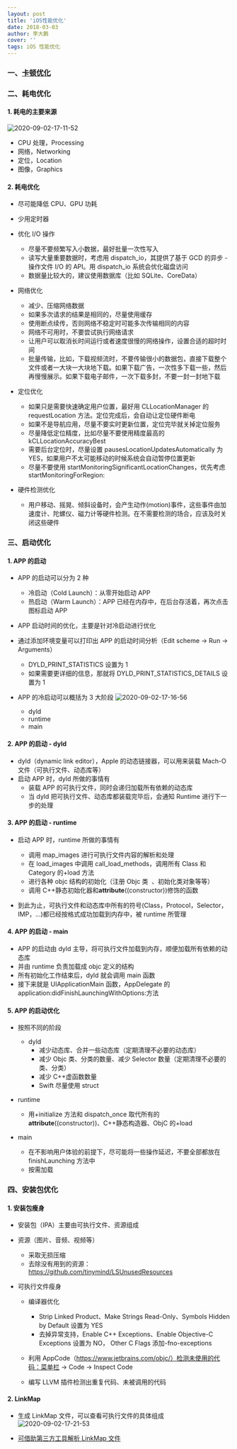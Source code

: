 ```yaml
---
layout: post
title: 'iOS性能优化'
date: 2018-03-03
author: 李大鹏
cover: ''
tags: iOS 性能优化
---
```


### 一、[卡顿优化](https://www.pandaleo.cn/2018/01/21/UI%E5%8D%A1%E9%A1%BF%E5%92%8C%E6%8E%89%E5%B8%A7%E7%9A%84%E8%A7%A3%E5%86%B3%E6%96%B9%E6%A1%88.html)

### 二、耗电优化

#### 1. 耗电的主要来源

![2020-09-02-17-11-52](http://files.pandaleo.cn/2020-09-02-17-11-52.png)

- CPU 处理，Processing
- 网络，Networking
- 定位，Location
- 图像，Graphics

#### 2. 耗电优化

- 尽可能降低 CPU、GPU 功耗
- 少用定时器
- 优化 I/O 操作

  - 尽量不要频繁写入小数据，最好批量一次性写入
  - 读写大量重要数据时，考虑用 dispatch_io，其提供了基于 GCD 的异步 - 操作文件 I/O 的 API。用 dispatch_io 系统会优化磁盘访问
  - 数据量比较大的，建议使用数据库（比如 SQLite、CoreData）

- 网络优化
  - 减少、压缩网络数据
  - 如果多次请求的结果是相同的，尽量使用缓存
  - 使用断点续传，否则网络不稳定时可能多次传输相同的内容
  - 网络不可用时，不要尝试执行网络请求
  - 让用户可以取消长时间运行或者速度很慢的网络操作，设置合适的超时时间
  - 批量传输，比如，下载视频流时，不要传输很小的数据包，直接下载整个文件或者一大块一大块地下载。如果下载广告，一次性多下载一些，然后再慢慢展示。如果下载电子邮件，一次下载多封，不要一封一封地下载
- 定位优化

  - 如果只是需要快速确定用户位置，最好用 CLLocationManager 的 requestLocation 方法。定位完成后，会自动让定位硬件断电
  - 如果不是导航应用，尽量不要实时更新位置，定位完毕就关掉定位服务
  - 尽量降低定位精度，比如尽量不要使用精度最高的 kCLLocationAccuracyBest
  - 需要后台定位时，尽量设置 pausesLocationUpdatesAutomatically 为 YES，如果用户不太可能移动的时候系统会自动暂停位置更新
  - 尽量不要使用 startMonitoringSignificantLocationChanges，优先考虑 startMonitoringForRegion:

- 硬件检测优化
  - 用户移动、摇晃、倾斜设备时，会产生动作(motion)事件，这些事件由加速度计、陀螺仪、磁力计等硬件检测。在不需要检测的场合，应该及时关闭这些硬件

### 三、启动优化

#### 1. APP 的启动

- APP 的启动可以分为 2 种

  - 冷启动（Cold Launch）：从零开始启动 APP
  - 热启动（Warm Launch）：APP 已经在内存中，在后台存活着，再次点击图标启动 APP

- APP 启动时间的优化，主要是针对冷启动进行优化

- 通过添加环境变量可以打印出 APP 的启动时间分析（Edit scheme -> Run -> Arguments）
  - DYLD_PRINT_STATISTICS 设置为 1
  - 如果需要更详细的信息，那就将 DYLD_PRINT_STATISTICS_DETAILS 设置为 1
- APP 的冷启动可以概括为 3 大阶段
  ![2020-09-02-17-16-56](http://files.pandaleo.cn/2020-09-02-17-16-56.png)
  - dyld
  - runtime
  - main

#### 2. APP 的启动 - dyld

- dyld（dynamic link editor），Apple 的动态链接器，可以用来装载 Mach-O 文件（可执行文件、动态库等）
- 启动 APP 时，dyld 所做的事情有
  - 装载 APP 的可执行文件，同时会递归加载所有依赖的动态库
  - 当 dyld 把可执行文件、动态库都装载完毕后，会通知 Runtime 进行下一步的处理

#### 3. APP 的启动 - runtime

- 启动 APP 时，runtime 所做的事情有

  - 调用 map_images 进行可执行文件内容的解析和处理
  - 在 load_images 中调用 call_load_methods，调用所有 Class 和 Category 的+load 方法
  - 进行各种 objc 结构的初始化（注册 Objc 类  、初始化类对象等等）
  - 调用 C++静态初始化器和**attribute**((constructor))修饰的函数

- 到此为止，可执行文件和动态库中所有的符号(Class，Protocol，Selector，IMP，…)都已经按格式成功加载到内存中，被 runtime 所管理

#### 4. APP 的启动 - main

- APP 的启动由 dyld 主导，将可执行文件加载到内存，顺便加载所有依赖的动态库
- 并由 runtime 负责加载成 objc 定义的结构
- 所有初始化工作结束后，dyld 就会调用 main 函数
- 接下来就是 UIApplicationMain 函数，AppDelegate 的 application:didFinishLaunchingWithOptions:方法

#### 5. APP 的启动优化

- 按照不同的阶段

  - dyld
    - 减少动态库、合并一些动态库（定期清理不必要的动态库）
    - 减少 Objc 类、分类的数量、减少 Selector 数量（定期清理不必要的类、分类）
    - 减少 C++虚函数数量
    - Swift 尽量使用 struct

- runtime

  - 用+initialize 方法和 dispatch_once 取代所有的**attribute**((constructor))、C++静态构造器、ObjC 的+load

- main
  - 在不影响用户体验的前提下，尽可能将一些操作延迟，不要全部都放在 finishLaunching 方法中
  - 按需加载

### 四、安装包优化

#### 1. 安装包瘦身

- 安装包（IPA）主要由可执行文件、资源组成

- 资源（图片、音频、视频等）

  - 采取无损压缩
  - 去除没有用到的资源： https://github.com/tinymind/LSUnusedResources

- 可执行文件瘦身

  - 编译器优化

    - Strip Linked Product、Make Strings Read-Only、Symbols Hidden by Default 设置为 YES
    - 去掉异常支持，Enable C++ Exceptions、Enable Objective-C Exceptions 设置为 NO， Other C Flags 添加-fno-exceptions

  - 利用 AppCode（https://www.jetbrains.com/objc/）检测未使用的代码：菜单栏 -> Code -> Inspect Code

  - 编写 LLVM 插件检测出重复代码、未被调用的代码

#### 2. LinkMap

- 生成 LinkMap 文件，可以查看可执行文件的具体组成![2020-09-02-17-21-53](http://files.pandaleo.cn/2020-09-02-17-21-53.png)

- [可借助第三方工具解析 LinkMap 文件](https://github.com/huanxsd/LinkMap)
